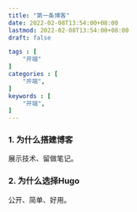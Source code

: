 ```yaml
---
title: "第一条博客"
date: 2022-02-08T13:54:00+08:00
lastmod: 2022-02-08T13:54:00+08:00
draft: false

tags : [
    "开端"
]
categories : [
    "开端",
]
keywords : [
    "开端",
]
---
```


### 1. 为什么搭建博客

展示技术、留做笔记。

### 2. 为什么选择Hugo

公开、简单、好用。
